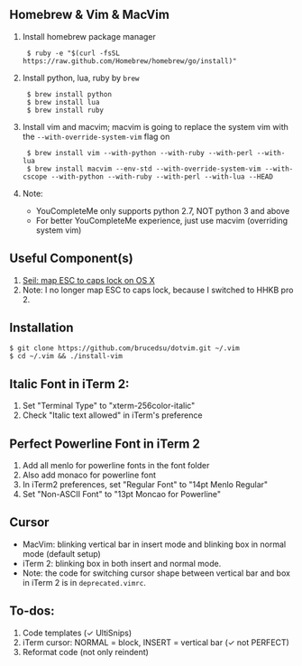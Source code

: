 ## Homebrew & Vim & MacVim

1. Install homebrew package manager

        $ ruby -e "$(curl -fsSL https://raw.github.com/Homebrew/homebrew/go/install)"

2. Install python, lua, ruby by `brew`

        $ brew install python
        $ brew install lua
        $ brew install ruby

3. Install vim and macvim; macvim is going to replace the system vim with
the `--with-override-system-vim` flag on

        $ brew install vim --with-python --with-ruby --with-perl --with-lua
        $ brew install macvim --env-std --with-override-system-vim --with-cscope --with-python --with-ruby --with-perl --with-lua --HEAD

4. Note:

    * YouCompleteMe only supports python 2.7, NOT python 3 and above
    * For better YouCompleteMe experience, just use macvim (overriding system vim)

## Useful Component(s)

1. [Seil: map ESC to caps lock on OS X](https://pqrs.org/macosx/keyremap4macbook/seil.html "Seil")
2. Note: I no longer map ESC to caps lock, because I switched to HHKB pro 2.

## Installation

    $ git clone https://github.com/brucedsu/dotvim.git ~/.vim
    $ cd ~/.vim && ./install-vim

## Italic Font in iTerm 2:

1. Set "Terminal Type" to "xterm-256color-italic"
2. Check "Italic text allowed" in iTerm's preference

## Perfect Powerline Font in iTerm 2

1. Add all menlo for powerline fonts in the font folder
2. Also add monaco for powerline font
2. In iTerm2 preferences, set "Regular Font" to "14pt Menlo Regular"
3. Set "Non-ASCII Font" to "13pt Moncao for Powerline"

## Cursor

* MacVim: blinking vertical bar in insert mode and blinking box in normal mode (default setup)
* iTerm 2: blinking box in both insert and normal mode.
* Note: the code for switching cursor shape between vertical bar and box in iTerm 2 is in `deprecated.vimrc`.

## To-dos:

1. Code templates (✓ UltiSnips)
2. iTerm cursor: NORMAL = block, INSERT = vertical bar (✓ not PERFECT)
3. Reformat code (not only reindent)
